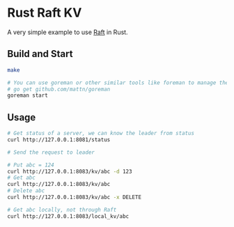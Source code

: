 # Rust Raft KV

A very simple example to use [Raft](https://github.com/pingcap/raft-rs) in Rust.

## Build and Start

```bash
make

# You can use goreman or other similar tools like foreman to manage the cluster
# go get github.com/mattn/goreman
goreman start 
```

## Usage

```bash
# Get status of a server, we can know the leader from status
curl http://127.0.0.1:8081/status

# Send the request to leader

# Put abc = 124
curl http://127.0.0.1:8083/kv/abc -d 123
# Get abc 
curl http://127.0.0.1:8083/kv/abc
# Delete abc
curl http://127.0.0.1:8083/kv/abc -x DELETE

# Get abc locally, not through Raft 
curl http://127.0.0.1:8083/local_kv/abc
```